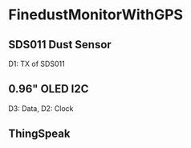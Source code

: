 # FinedustMonitorWithGPS
## SDS011 Dust Sensor
D1: TX of SDS011
## 0.96" OLED I2C
D3: Data, D2: Clock
## ThingSpeak
